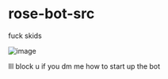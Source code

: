 # rose-bot-src
fuck skids

![image](https://user-images.githubusercontent.com/67914740/160927140-062a0ae0-dc22-4af7-81a6-70c33465393b.png)

Ill block u if you dm me how to start up the bot 
